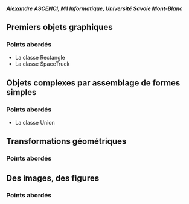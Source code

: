 ##### Alexandre ASCENCI, M1 Informatique, Université Savoie Mont-Blanc

## Premiers objets graphiques

### Points abordés

- La classe Rectangle
- La classe SpaceTruck

## Objets complexes par assemblage de formes simples

### Points abordés

- La classe Union

## Transformations géométriques

### Points abordés



## Des images, des figures

### Points abordés

